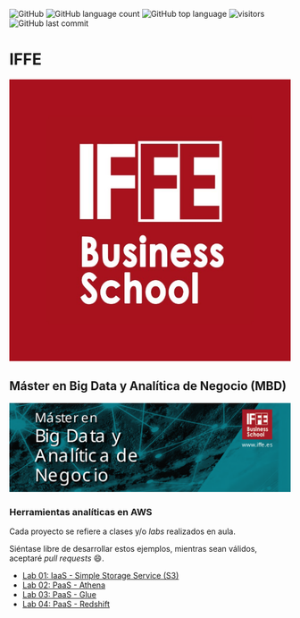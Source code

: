 ![GitHub](https://img.shields.io/github/license/josecastillolema/iffe)
![GitHub language count](https://img.shields.io/github/languages/count/josecastillolema/iffe)
![GitHub top language](https://img.shields.io/github/languages/top/josecastillolema/iffe)
![visitors](https://visitor-badge.laobi.icu/badge?page_id=josecastillolema.iffe&title=hits)
![GitHub last commit](https://img.shields.io/github/last-commit/josecastillolema/josecastillolema.github.io)

# IFFE

[![](https://raw.githubusercontent.com/josecastillolema/iffe/main/img/iffe.jpeg)](https://iffe.es/)

## Máster en Big Data y Analítica de Negocio (MBD)

[![](https://raw.githubusercontent.com/josecastillolema/iffe/main/img/mbd.png)](https://iffe.es/master-big-data-analitica-negocio/)


### Herramientas analíticas en AWS

Cada proyecto se refiere a clases y/o *labs* realizados en aula.

Siéntase libre de desarrollar estos ejemplos, mientras sean válidos, aceptaré *pull requests* 😄.

 - [Lab 01: IaaS - Simple Storage Service (S3)](https://github.com/josecastillolema/iffe/blob/main/lab01-iaas-s3.md)
 - [Lab 02: PaaS - Athena](https://github.com/josecastillolema/iffe/blob/main/lab02-paas-athena.md)
 - [Lab 03: PaaS - Glue](https://github.com/josecastillolema/iffe/blob/main/lab03-paas-glue.md)
 - [Lab 04: PaaS - Redshift](https://github.com/josecastillolema/iffe/blob/main/lab04-paas-redshift.md)